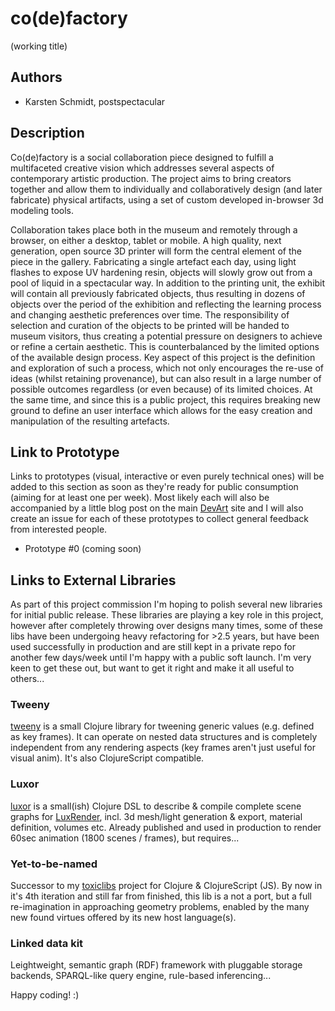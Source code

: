 # co(de)factory
(working title)

## Authors
- Karsten Schmidt, postspectacular

## Description

Co(de)factory is a social collaboration piece designed to fulfill a multifaceted creative vision which addresses several aspects of contemporary artistic production. The project aims to bring creators together and allow them to individually and collaboratively design (and later fabricate) physical artifacts, using a set of custom developed in-browser 3d modeling tools.

Collaboration takes place both in the museum and remotely through a browser, on either a desktop, tablet or mobile. A high quality, next generation, open source 3D printer will form the central element of the piece in the gallery. Fabricating a single artefact each day, using light flashes to expose UV hardening resin, objects will slowly grow out from a pool of liquid in a spectacular way. In addition to the printing unit, the exhibit will contain all previously fabricated objects, thus resulting in dozens of objects over the period of the exhibition and reflecting the learning process and changing aesthetic preferences over time. The responsibility of selection and curation of the objects to be printed will be handed to museum visitors, thus creating a potential pressure on designers to achieve or refine a certain aesthetic. This is counterbalanced by the limited options of the available design process. Key aspect of this project is the definition and exploration of such a process, which not only encourages the re-use of ideas (whilst retaining provenance), but can also result in a large number of possible outcomes regardless (or even because) of its limited choices. At the same time, and since this is a public project, this requires breaking new ground to define an user interface which allows for the easy creation and manipulation of the resulting artefacts.

## Link to Prototype

Links to prototypes (visual, interactive or even purely technical ones) will be added to this section as soon as they're ready for public consumption (aiming for at least one per week). Most likely each will also be accompanied by a little blog post on the main [DevArt](http://g.co/devart) site and I will also create an issue for each of these prototypes to collect general feedback from interested people.

* Prototype #0 (coming soon)

## Links to External Libraries

As part of this project commission I'm hoping to polish several new libraries for initial public release. These libraries are playing a key role in this project, however after completely throwing over designs many times, some of these libs have been undergoing heavy refactoring for >2.5 years, but have been used successfully in production and are still kept in a private repo for another few days/week until I'm happy with a public soft launch. I'm very keen to get these out, but want to get it right and make it all useful to others...

### Tweeny

[tweeny](http://code.thi.ng/tweeny) is a small Clojure library for tweening generic values (e.g. defined as key frames). It can operate on nested data structures and is completely independent from any rendering aspects (key frames aren't just useful for visual anim). It's also ClojureScript compatible.

### Luxor

[luxor](http://code.thi.ng/luxor) is a small(ish) Clojure DSL to describe & compile complete scene graphs for [LuxRender](http://luxrender.net), incl. 3d mesh/light generation & export, material definition, volumes etc. Already published and used in production to render 60sec animation (1800 scenes / frames), but requires...

### Yet-to-be-named

Successor to my [toxiclibs](http://toxiclibs.org) project for Clojure & ClojureScript (JS). By now in it's 4th iteration and still far from finished, this lib is a not a port, but a full re-imagination in approaching geometry problems, enabled by the many new found virtues offered by its new host language(s).

### Linked data kit

Leightweight, semantic graph (RDF) framework with pluggable storage backends, SPARQL-like query engine, rule-based inferencing...

Happy coding! :)
